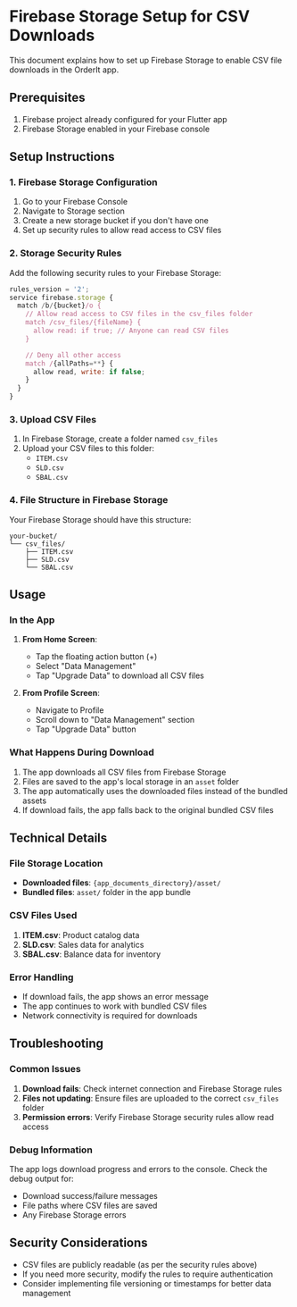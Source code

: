 # Firebase Storage Setup for CSV Downloads

This document explains how to set up Firebase Storage to enable CSV file downloads in the OrderIt app.

## Prerequisites

1. Firebase project already configured for your Flutter app
2. Firebase Storage enabled in your Firebase console

## Setup Instructions

### 1. Firebase Storage Configuration

1. Go to your Firebase Console
2. Navigate to Storage section
3. Create a new storage bucket if you don't have one
4. Set up security rules to allow read access to CSV files

### 2. Storage Security Rules

Add the following security rules to your Firebase Storage:

```javascript
rules_version = '2';
service firebase.storage {
  match /b/{bucket}/o {
    // Allow read access to CSV files in the csv_files folder
    match /csv_files/{fileName} {
      allow read: if true; // Anyone can read CSV files
    }

    // Deny all other access
    match /{allPaths=**} {
      allow read, write: if false;
    }
  }
}
```

### 3. Upload CSV Files

1. In Firebase Storage, create a folder named `csv_files`
2. Upload your CSV files to this folder:
   - `ITEM.csv`
   - `SLD.csv`
   - `SBAL.csv`

### 4. File Structure in Firebase Storage

Your Firebase Storage should have this structure:
```
your-bucket/
└── csv_files/
    ├── ITEM.csv
    ├── SLD.csv
    └── SBAL.csv
```

## Usage

### In the App

1. **From Home Screen**:
   - Tap the floating action button (+)
   - Select "Data Management"
   - Tap "Upgrade Data" to download all CSV files

2. **From Profile Screen**:
   - Navigate to Profile
   - Scroll down to "Data Management" section
   - Tap "Upgrade Data" button

### What Happens During Download

1. The app downloads all CSV files from Firebase Storage
2. Files are saved to the app's local storage in an `asset` folder
3. The app automatically uses the downloaded files instead of the bundled assets
4. If download fails, the app falls back to the original bundled CSV files

## Technical Details

### File Storage Location

- **Downloaded files**: `{app_documents_directory}/asset/`
- **Bundled files**: `asset/` folder in the app bundle

### CSV Files Used

1. **ITEM.csv**: Product catalog data
2. **SLD.csv**: Sales data for analytics
3. **SBAL.csv**: Balance data for inventory

### Error Handling

- If download fails, the app shows an error message
- The app continues to work with bundled CSV files
- Network connectivity is required for downloads

## Troubleshooting

### Common Issues

1. **Download fails**: Check internet connection and Firebase Storage rules
2. **Files not updating**: Ensure files are uploaded to the correct `csv_files` folder
3. **Permission errors**: Verify Firebase Storage security rules allow read access

### Debug Information

The app logs download progress and errors to the console. Check the debug output for:
- Download success/failure messages
- File paths where CSV files are saved
- Any Firebase Storage errors

## Security Considerations

- CSV files are publicly readable (as per the security rules above)
- If you need more security, modify the rules to require authentication
- Consider implementing file versioning or timestamps for better data management
